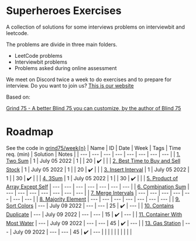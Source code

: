# Superheroes Exercises

A collection of solutions for some interviews problems on interviewbit and leetcode.

The problems are divide in three main folders.

- LeetCode problems
- Interviewbit problems
- Problems asked during online assessment

We meet on Discord twice a week to do exercises and to prepare for interview. 
Do you want to join us? [This is our website](https://www.superheroesvalley.fun/)

Based on: 

[Grind 75 - A better Blind 75 you can customize, by the author of Blind 75](https://www.techinterviewhandbook.org/grind75?hours=20&order=topics&weeks=8)

# Roadmap
See the code in [grind75/week{n}](./grind75/)
| Name | ID | Date | Week | Tags | Time req. (min) | Solution | Notes |
| --- | --- | --- | --- | --- | --- | --- | --- |
| [1. Two Sum](https://leetcode.com/problems/two-sum/) | 1 | July 05 2022 | 1 |  | 20 | :heavy_check_mark: |  |
| [2. Best Time to Buy and Sell Stock](https://leetcode.com/problems/best-time-to-buy-and-sell-stock/) | 1 | July 05 2022 | 1 |  | 20 | :heavy_check_mark: |  |
| [3. Insert Interval](https://leetcode.com/problems/insert-interval/) | 1 | July 05 2022 | 1 |  | 30 | :heavy_check_mark: |  |
| [4. 3Sum](https://leetcode.com/problems/3sum/) | 1 | July 05 2022 | 1 |  | 30 | :heavy_check_mark: |  |
| [5. Product of Array Except Self]() | --- | --- | --- | --- | --- | --- | --- |
| [6. Combination Sum]() | --- | --- | --- | --- | --- | --- | --- |
| [7. Merge Intervals]() | --- | --- | --- | --- | --- | --- | --- |
| [8. Majority Element]() | --- | --- | --- | --- | --- | --- | --- |
| [9. Sort Colors](https://leetcode.com/problems/sort-colors/) | --- | July 09 2022 | --- | --- | 25 | :heavy_check_mark: | --- |
| [10. Contains Duplicate](https://leetcode.com/problems/contains-duplicate/) | --- | July 09 2022 | --- | --- | 15 | :heavy_check_mark: | --- |
| [11. Container With Most Water](https://leetcode.com/problems/container-with-most-water/) | --- | July 09 2022 | --- | --- | 45 | :heavy_check_mark: | --- |
| [13. Gas Station](https://leetcode.com/problems/gas-station/) | --- | July 09 2022 | --- | --- | 45 | :heavy_check_mark: | --- |
|  |  |  |  |  |  |  |  |

